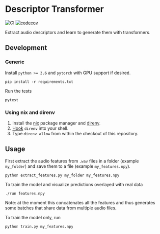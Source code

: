 # Descriptor Transformer
![CI](https://github.com/buganart/descriptor-transformer/workflows/CI/badge.svg?branch=main)
[![codecov](https://codecov.io/gh/buganart/descriptor-transformer/branch/main/graph/badge.svg)](https://codecov.io/gh/buganart/descriptor-transformer)

Extract audio descriptors and learn to generate them with transformers.

## Development

### Generic

Install `python >= 3.6` and `pytorch` with GPU support if desired.

    pip install -r requirements.txt

Run the tests

    pytest

### Using nix and direnv

1. Install the [nix](https://nixos.org/download.html) package manager
and [direnv](https://direnv.net/).
2. [Hook](https://direnv.net/docs/hook.html) `direnv` into your shell.
3. Type `direnv allow` from within the checkout of this repository.

## Usage

First extract the audio features from `.wav` files in a folder (example
`my_folder`) and save them to a file (example `my_features.npy`).

    python extract_features.py my_folder my_features.npy

To train the model and visualize predictions overlayed with real data

    ./run features.npy

Note: at the moment this concatenates all the features and thus generates some
batches that share data from multiple audio files.

To train the model only, run

    python train.py my_features.npy
